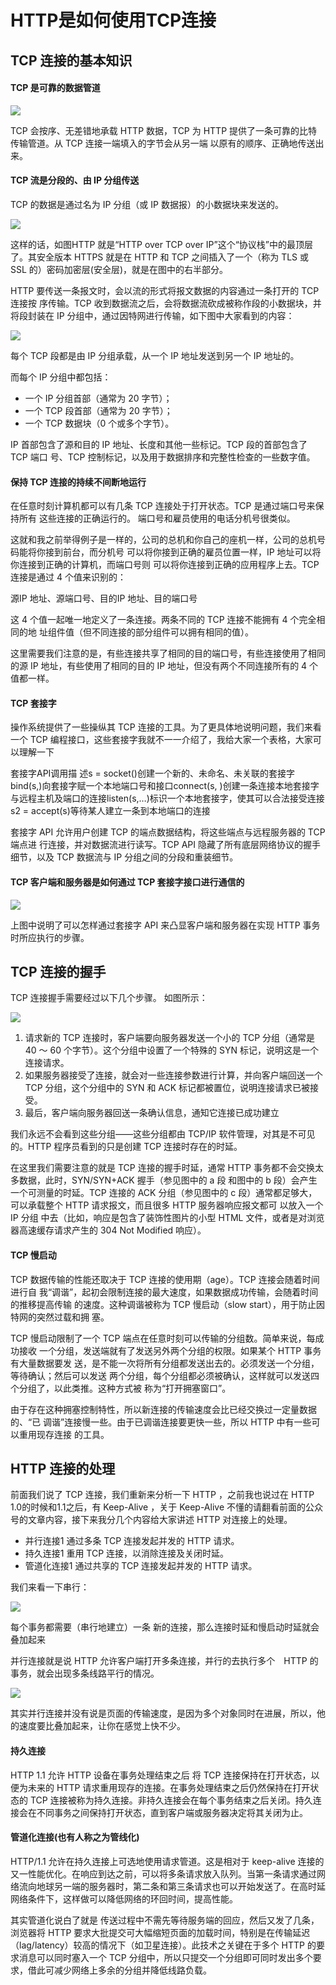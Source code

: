 # HTTP是如何使用TCP连接

## TCP 连接的基本知识

#### TCP 是可靠的数据管道

![](../image/c10/hut-1.png)

TCP 会按序、无差错地承载 HTTP 数据，TCP 为 HTTP 提供了一条可靠的比特传输管道。从 TCP 连接一端填入的字节会从另一端 以原有的顺序、正确地传送出来。

#### TCP 流是分段的、由 IP 分组传送

TCP 的数据是通过名为 IP 分组（或 IP 数据报）的小数据块来发送的。

![](../image/c10/hut-2.png)

这样的话，如图HTTP 就是“HTTP over TCP over IP”这个“协议栈”中的最顶层了。其安全版本 HTTPS 就是在 HTTP 和 TCP 之间插入了一个（称为 TLS 或 SSL 的）密码加密层(安全层)，就是在图中的右半部分。

HTTP 要传送一条报文时，会以流的形式将报文数据的内容通过一条打开的 TCP 连接按 序传输。TCP 收到数据流之后，会将数据流砍成被称作段的小数据块，并将段封装在 IP 分组中，通过因特网进行传输，如下图中大家看到的内容：

![](../image/c10/hut-3.png)

每个 TCP 段都是由 IP 分组承载，从一个 IP 地址发送到另一个 IP 地址的。

而每个 IP 分组中都包括：

* 一个 IP 分组首部（通常为 20 字节）；
* 一个 TCP 段首部（通常为 20 字节）；
* 一个 TCP 数据块（0 个或多个字节）。

IP 首部包含了源和目的 IP 地址、长度和其他一些标记。TCP 段的首部包含了 TCP 端口 号、TCP 控制标记，以及用于数据排序和完整性检查的一些数字值。

#### 保持 TCP 连接的持续不间断地运行

在任意时刻计算机都可以有几条 TCP 连接处于打开状态。TCP 是通过端口号来保持所有 这些连接的正确运行的。 端口号和雇员使用的电话分机号很类似。

这就和我之前举得例子是一样的，公司的总机和你自己的座机一样，公司的总机号码能将你接到前台，而分机号 可以将你接到正确的雇员位置一样，IP 地址可以将你连接到正确的计算机，而端口号则 可以将你连接到正确的应用程序上去。TCP 连接是通过 4 个值来识别的：

源IP 地址、源端口号、目的IP 地址、目的端口号

这 4 个值一起唯一地定义了一条连接。两条不同的 TCP 连接不能拥有 4 个完全相同的地 址组件值（但不同连接的部分组件可以拥有相同的值）。

这里需要我们注意的是，有些连接共享了相同的目的端口号，有些连接使用了相同的源 IP 地址，有些使用了相同的目的 IP 地址，但没有两个不同连接所有的 4 个值都一样。

#### TCP 套接字

操作系统提供了一些操纵其 TCP 连接的工具。为了更具体地说明问题，我们来看一个 TCP 编程接口，这些套接字我就不一一介绍了，我给大家一个表格，大家可以理解一下

套接字API调用描 述s = socket()创建一个新的、未命名、未关联的套接字bind(s,)向套接字赋一个本地端口号和接口connect(s, )创建一条连接本地套接字与远程主机及端口的连接listen(s,…)标识一个本地套接字，使其可以合法接受连接s2 = accept(s)等待某人建立一条到本地端口的连接

套接字 API 允许用户创建 TCP 的端点数据结构，将这些端点与远程服务器的 TCP 端点进 行连接，并对数据流进行读写。TCP API 隐藏了所有底层网络协议的握手细节，以及 TCP 数据流与 IP 分组之间的分段和重装细节。

#### TCP 客户端和服务器是如何通过 TCP 套接字接口进行通信的

![](../image/c10/hut-4.png)

上图中说明了可以怎样通过套接字 API 来凸显客户端和服务器在实现 HTTP 事务时所应执行的步骤。

## TCP 连接的握手

TCP 连接握手需要经过以下几个步骤。 如图所示：

![](../image/c10/hut-5.png)

1. 请求新的 TCP 连接时，客户端要向服务器发送一个小的 TCP 分组（通常是 40 ～ 60 个字节）。这个分组中设置了一个特殊的 SYN 标记，说明这是一个连接请求。
2. 如果服务器接受了连接，就会对一些连接参数进行计算，并向客户端回送一个 TCP 分组，这个分组中的 SYN 和 ACK 标记都被置位，说明连接请求已被接受。
3. 最后，客户端向服务器回送一条确认信息，通知它连接已成功建立

我们永远不会看到这些分组——这些分组都由 TCP/IP 软件管理，对其是不可见 的。HTTP 程序员看到的只是创建 TCP 连接时存在的时延。

在这里我们需要注意的就是 TCP 连接的握手时延，通常 HTTP 事务都不会交换太多数据，此时，SYN/SYN+ACK 握手（参见图中的 a 段 和图中的 b 段）会产生一个可测量的时延。TCP 连接的 ACK 分组（参见图中的 c 段）通常都足够大，可以承载整个 HTTP 请求报文，而且很多 HTTP 服务器响应报文都可 以放入一个 IP 分组 中去（比如，响应是包含了装饰性图片的小型 HTML 文件，或者是对浏览器高速缓存请求产生的 304 Not Modified 响应）。

#### TCP 慢启动

TCP 数据传输的性能还取决于 TCP 连接的使用期（age）。TCP 连接会随着时间进行自 我“调谐”，起初会限制连接的最大速度，如果数据成功传输，会随着时间的推移提高传输 的速度。这种调谐被称为 TCP 慢启动（slow start），用于防止因特网的突然过载和拥 塞。

TCP 慢启动限制了一个 TCP 端点在任意时刻可以传输的分组数。简单来说，每成功接收 一个分组，发送端就有了发送另外两个分组的权限。如果某个 HTTP 事务有大量数据要发 送，是不能一次将所有分组都发送出去的。必须发送一个分组，等待确认；然后可以发送 两个分组，每个分组都必须被确认，这样就可以发送四个分组了，以此类推。这种方式被 称为“打开拥塞窗口”。

由于存在这种拥塞控制特性，所以新连接的传输速度会比已经交换过一定量数据的、“已 调谐”连接慢一些。由于已调谐连接要更快一些，所以 HTTP 中有一些可以重用现存连接 的工具。

## HTTP 连接的处理

前面我们说了 TCP 连接，我们重新来分析一下 HTTP ，之前我也说过在 HTTP 1.0的时候和1.1之后，有 Keep-Alive ，关于 Keep-Alive 不懂的请翻看前面的公众号的文章内容，接下来我分几个内容给大家讲述 HTTP 对连接上的处理。

* 并行连接1 通过多条 TCP 连接发起并发的 HTTP 请求。
* 持久连接1 重用 TCP 连接，以消除连接及关闭时延。
* 管道化连接1 通过共享的 TCP 连接发起并发的 HTTP 请求。

我们来看一下串行：

![](../image/c10/hut-6.png)


每个事务都需要（串行地建立）一条 新的连接，那么连接时延和慢启动时延就会叠加起来

并行连接就是说 HTTP 允许客户端打开多条连接，并行的去执行多个　HTTP 的事务，就会出现多条线路平行的情况。

![](../image/c10/hut-7.png)

其实并行连接并没有说是页面的传输速度，是因为多个对象同时在进展，所以，他的速度要比叠加起来，让你在感觉上快不少。

#### 持久连接

HTTP 1.1 允许 HTTP 设备在事务处理结束之后 将 TCP 连接保持在打开状态，以便为未来的 HTTP 请求重用现存的连接。在事务处理结束之后仍然保持在打开状态的 TCP 连接被称为持久连接。非持久连接会在每个事务结束之后关闭。持久连接会在不同事务之间保持打开状态，直到客户端或服务器决定将其关闭为止。

#### 管道化连接(也有人称之为管线化)

HTTP/1.1 允许在持久连接上可选地使用请求管道。这是相对于 keep-alive 连接的又一性能优化。在响应到达之前，可以将多条请求放入队列。当第一条请求通过网络流向地球另一端的服务器时，第二条和第三条请求也可以开始发送了。在高时延网络条件下，这样做可以降低网络的环回时间，提高性能。

其实管道化说白了就是 传送过程中不需先等待服务端的回应，然后又发了几条，浏览器将 HTTP 要求大批提交可大幅缩短页面的加载时间，特别是在传输延迟（lag/latency）较高的情况下（如卫星连接）。此技术之关键在于多个 HTTP 的要求消息可以同时塞入一个 TCP 分组中，所以只提交一个分组即可同时发出多个要求，借此可减少网络上多余的分组并降低线路负载。
